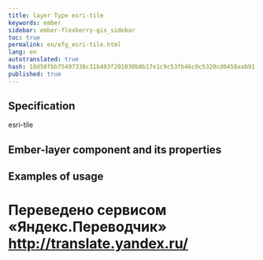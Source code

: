 ```yaml
--- 
title: layer Type esri-tile 
keywords: ember 
sidebar: ember-flexberry-gis_sidebar 
toc: true 
permalink: en/efg_esri-tile.html 
lang: en 
autotranslated: true 
hash: 18d58fbb75497338c31b493f201030b8b17e1c9c53fb46c0c5320cd0458aab91 
published: true 
--- 
```


## Specification 

esri-tile 

## Ember-layer component and its properties 

## Examples of usage 



 # Переведено сервисом «Яндекс.Переводчик» http://translate.yandex.ru/